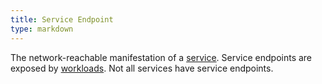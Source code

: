 ```yaml
---
title: Service Endpoint
type: markdown
---
```

The network-reachable manifestation of a [service](#service).
Service endpoints are exposed by [workloads](#workload). Not all services have service endpoints.
